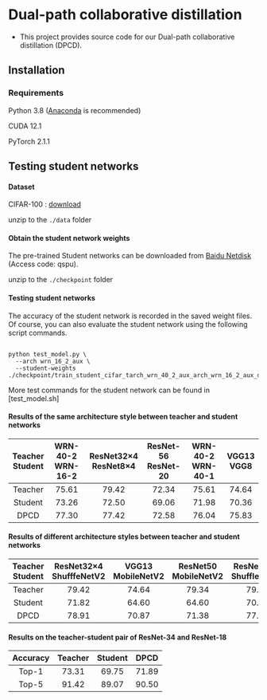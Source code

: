 
# Dual-path collaborative distillation

- This project provides source code for our Dual-path collaborative distillation (DPCD).

## Installation

### Requirements



Python 3.8 ([Anaconda](https://www.anaconda.com/) is recommended)

CUDA 12.1

PyTorch 2.1.1




##  Testing student networks 
#### Dataset
CIFAR-100 : [download](http://www.cs.toronto.edu/~kriz/cifar-100-python.tar.gz)

unzip to the `./data` folder


#### Obtain the student network weights

The pre-trained Student networks can be downloaded from [Baidu Netdisk](https://pan.baidu.com/s/19TFpc0HVcJ1ucofyTOQe-g) (Access code: qspu).

unzip to the `./checkpoint` folder

#### Testing student networks
The accuracy of the student network is recorded in the saved weight files. Of course, you can also evaluate the student network using the following script commands.
```

python test_model.py \
  --arch wrn_16_2_aux \
  --student-weights ./checkpoint/train_student_cifar_tarch_wrn_40_2_aux_arch_wrn_16_2_aux_dataset_cifar100_seed0/wrn_16_2_aux_best.pth.tar

```
More test commands for the student network can be found in [test_model.sh]


####  Results of the same architecture style between teacher and student networks

|Teacher <br> Student | WRN-40-2 <br> WRN-16-2 | ResNet32×4  <br> ResNet8×4 | ResNet-56 <br> ResNet-20 | WRN-40-2  <br> WRN-40-1 | VGG13<br> VGG8 |
|:---------------:|:-----------------:|:-----------------:|:-----------------:|:--------------------:|:--------------------:|
| Teacher  |    75.61 | 79.42 | 72.34 | 75.61 | 74.64 |
| Student | 73.26| 72.50| 69.06| 71.98| 70.36 |
| DPCD | 77.30| 77.42| 72.58| 76.04| 75.83|
 


####  Results of different architecture styles between teacher and student networks

|Teacher <br> Student |ResNet32×4  <br>ShufffeNetV2  | VGG13 <br> MobileNetV2 |  ResNet50  <br> MobileNetV2 | ResNet32x4 <br> ShuffleNetV1 | WRN-40-2<br> ShuffleNetV1 |
|:---------------:|:-----------------:|:-----------------:|:-----------------:|:--------------------:|:--------------------:|
| Teacher  |    79.42| 74.64 |79.34 |79.42 |75.61   |
| Student | 71.82| 64.60| 64.60 |70.50| 70.50 |
| DPCD | 78.91  |70.87 | 71.38 | 77.87  |77.80 |

####  Results on the teacher-student pair of ResNet-34 and ResNet-18 

| Accuracy |Teacher | Student  |  DPCD|
|:---------------:|:-----------------:|:-----------------:|:-----------------:|
| Top-1 | 73.31  | 69.75 | 71.89| 
| Top-5 | 91.42  | 89.07 | 90.50 |


